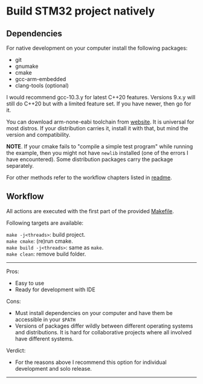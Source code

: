 # Build STM32 project natively

## Dependencies

For native development on your computer install the following packages:

* git
* gnumake
* cmake
* gcc-arm-embedded
* clang-tools (optional)

I would recommend gcc-10.3.y for latest C++20 features. Versions 9.x.y will still do C++20 but with a limited feature set. If you have newer, then go for it.  

You can download arm-none-eabi toolchain from [website](https://developer.arm.com/tools-and-software/open-source-software/developer-tools/gnu-toolchain/gnu-rm/downloads). It is universal for most distros. If your distribution carries it, install it with that, but mind the version and compatibility.  

**NOTE**. If your cmake fails to "compile a simple test program" while running the example, then you might not have `newlib` installed (one of the errors I have encountered). Some distribution packages carry the package separately.

For other methods refer to the workflow chapters listed in [readme](../README.md).  

## Workflow

All actions are executed with the first part of the provided [Makefile](../Makefile).  

Following targets are available:  

`make -j<threads>`: build project.  
`make cmake`: (re)run cmake.  
`make build -j<threads>`: same as `make`.  
`make clean`: remove build folder.  

---
Pros:  

* Easy to use  
* Ready for development with IDE  

Cons:

* Must install dependencies on your computer and have them be accessible in your `$PATH`
* Versions of packages differ wildly between different operating systems and distributions. It is hard for collaborative projects where all involved have different systems.  

Verdict:

* For the reasons above I recommend this option for individual development and solo release.  

---

